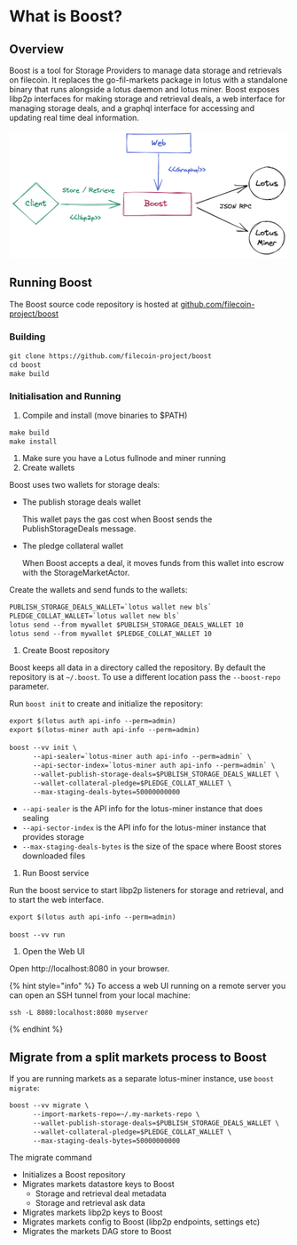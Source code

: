 # What is Boost?

## Overview

Boost is a tool for Storage Providers to manage data storage and retrievals on filecoin. It replaces the go-fil-markets package in lotus with a standalone binary that runs alongside a lotus daemon and lotus miner. Boost exposes libp2p interfaces for making storage and retrieval deals, a web interface for managing storage deals, and a graphql interface for accessing and updating real time deal information.

![](<.gitbook/assets/Boost Interfaces.png>)

## Running Boost

The Boost source code repository is hosted at [github.com/filecoin-project/boost](https://github.com/filecoin-project/boost)

### Building

```
git clone https://github.com/filecoin-project/boost
cd boost
make build
```

### Initialisation and Running

1. Compile and install (move binaries to $PATH)

```
make build
make install
```

1. Make sure you have a Lotus fullnode and miner running
2. Create wallets

Boost uses two wallets for storage deals:

*   The publish storage deals wallet

    This wallet pays the gas cost when Boost sends the PublishStorageDeals message.
*   The pledge collateral wallet

    When Boost accepts a deal, it moves funds from this wallet into escrow with the StorageMarketActor.

Create the wallets and send funds to the wallets:

```
PUBLISH_STORAGE_DEALS_WALLET=`lotus wallet new bls`
PLEDGE_COLLAT_WALLET=`lotus wallet new bls`
lotus send --from mywallet $PUBLISH_STORAGE_DEALS_WALLET 10
lotus send --from mywallet $PLEDGE_COLLAT_WALLET 10
```

1. Create Boost repository

Boost keeps all data in a directory called the repository. By default the repository is at `~/.boost`. To use a different location pass the `--boost-repo` parameter.

Run `boost init` to create and initialize the repository:

```
export $(lotus auth api-info --perm=admin)
export $(lotus-miner auth api-info --perm=admin)

boost --vv init \
      --api-sealer=`lotus-miner auth api-info --perm=admin` \
      --api-sector-index=`lotus-miner auth api-info --perm=admin` \
      --wallet-publish-storage-deals=$PUBLISH_STORAGE_DEALS_WALLET \
      --wallet-collateral-pledge=$PLEDGE_COLLAT_WALLET \
      --max-staging-deals-bytes=50000000000
```

* `--api-sealer` is the API info for the lotus-miner instance that does sealing
* `--api-sector-index` is the API info for the lotus-miner instance that provides storage
* `--max-staging-deals-bytes` is the size of the space where Boost stores downloaded files

1. Run Boost service

Run the boost service to start libp2p listeners for storage and retrieval, and to start the web interface.

```
export $(lotus auth api-info --perm=admin)

boost --vv run
```

1. Open the Web UI

Open http://localhost:8080 in your browser.

{% hint style="info" %}
To access a web UI running on a remote server you can open an SSH tunnel from your local machine:

```
ssh -L 8080:localhost:8080 myserver
```
{% endhint %}

## Migrate from a split markets process to Boost

If you are running markets as a separate lotus-miner instance, use `boost migrate`:

```
boost --vv migrate \
      --import-markets-repo=~/.my-markets-repo \
      --wallet-publish-storage-deals=$PUBLISH_STORAGE_DEALS_WALLET \
      --wallet-collateral-pledge=$PLEDGE_COLLAT_WALLET \
      --max-staging-deals-bytes=50000000000
```

The migrate command

* Initializes a Boost repository
* Migrates markets datastore keys to Boost
  * Storage and retrieval deal metadata
  * Storage and retrieval ask data
* Migrates markets libp2p keys to Boost
* Migrates markets config to Boost (libp2p endpoints, settings etc)
* Migrates the markets DAG store to Boost
